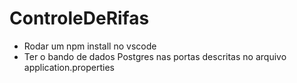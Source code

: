 # ControleDeRifas

- Rodar um npm install no vscode
- Ter o bando de dados Postgres nas portas descritas no arquivo application.properties
